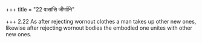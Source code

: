 +++
title = "22 वासांसि जीर्णानि"

+++
2.22 As after rejecting wornout clothes a man takes up other new ones,
likewise after rejecting wornout bodies the embodied one unites with
other new ones.
